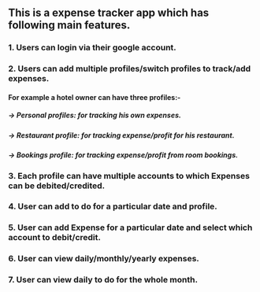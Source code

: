 ## This is a expense tracker app which has following main features.

### 1. Users can login via their google account.

### 2. Users can add multiple profiles/switch profiles to track/add expenses.

#### For example a hotel owner can have three profiles:-

##### -> Personal profiles: for tracking his own expenses.

##### -> Restaurant profile: for tracking expense/profit for his restaurant.

##### -> Bookings profile: for tracking expense/profit from room bookings.

### 3. Each profile can have multiple accounts to which Expenses can be debited/credited.

### 4. User can add to do for a particular date and profile.

### 5. User can add Expense for a particular date and select which account to debit/credit.

### 6. User can view daily/monthly/yearly expenses.

### 7. User can view daily to do for the whole month.
